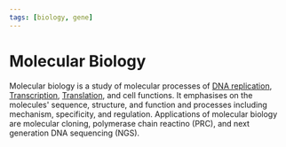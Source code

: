 ```yaml
---
tags: [biology, gene]
---
```


# Molecular Biology

Molecular biology is a study of molecular processes of [DNA replication](202308091148.md),
[Transcription](202308091156.md), [Translation](202308091201.md), and cell
functions. It emphasises on the molecules' sequence, structure, and function and
processes including mechanism, specificity, and regulation. Applications of
molecular biology are molecular cloning, polymerase chain reactino (PRC), and
next generation DNA sequencing (NGS).
